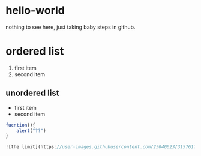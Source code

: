 # hello-world
nothing to see here, just taking baby steps in github.


# ordered list
1. first item
2. second item

 ## unordered list
 * first item
 * second item
 
 ``` javascript
 fucntion(){
     alert("??")
 }

![the limit](https://user-images.githubusercontent.com/25040623/31576172-5fde6e8c-b113-11e7-88b1-8b591d9a9998.jpg)
